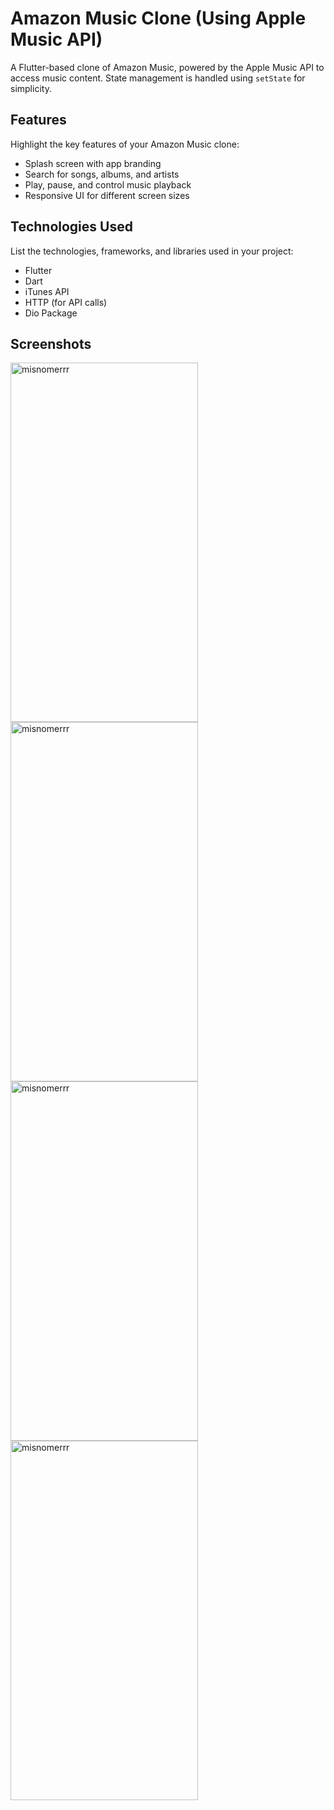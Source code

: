 # Amazon Music Clone (Using Apple Music API)

A Flutter-based clone of Amazon Music, powered by the Apple Music API to access music content. State management is handled using `setState` for simplicity.

## Features

Highlight the key features of your Amazon Music clone:

- Splash screen with app branding
- Search for songs, albums, and artists
- Play, pause, and control music playback
- Responsive UI for different screen sizes

## Technologies Used

List the technologies, frameworks, and libraries used in your project:

- Flutter
- Dart
- iTunes API
- HTTP (for API calls)
- Dio Package

## Screenshots

<img align="center" src="https://github.com/YashLakhwani99/amazon_music_app/assets/110691495/d283ab8e-4280-4072-b49a-ab445352c2b1" alt="misnomerrr" height="575" width="300" />
<img align="center" src="https://github.com/YashLakhwani99/amazon_music_app/assets/110691495/af8fd350-2b41-42f4-a4bb-ff012fb13647" alt="misnomerrr" height="575" width="300" />
<img align="center" src="https://github.com/YashLakhwani99/amazon_music_app/assets/110691495/5d777597-d24c-4147-9135-e52122b13eae" alt="misnomerrr" height="575" width="300" />
<img align="center" src="https://github.com/YashLakhwani99/amazon_music_app/assets/110691495/b499687d-2524-46da-a28a-d50701eb0489" alt="misnomerrr" height="575" width="300" />
